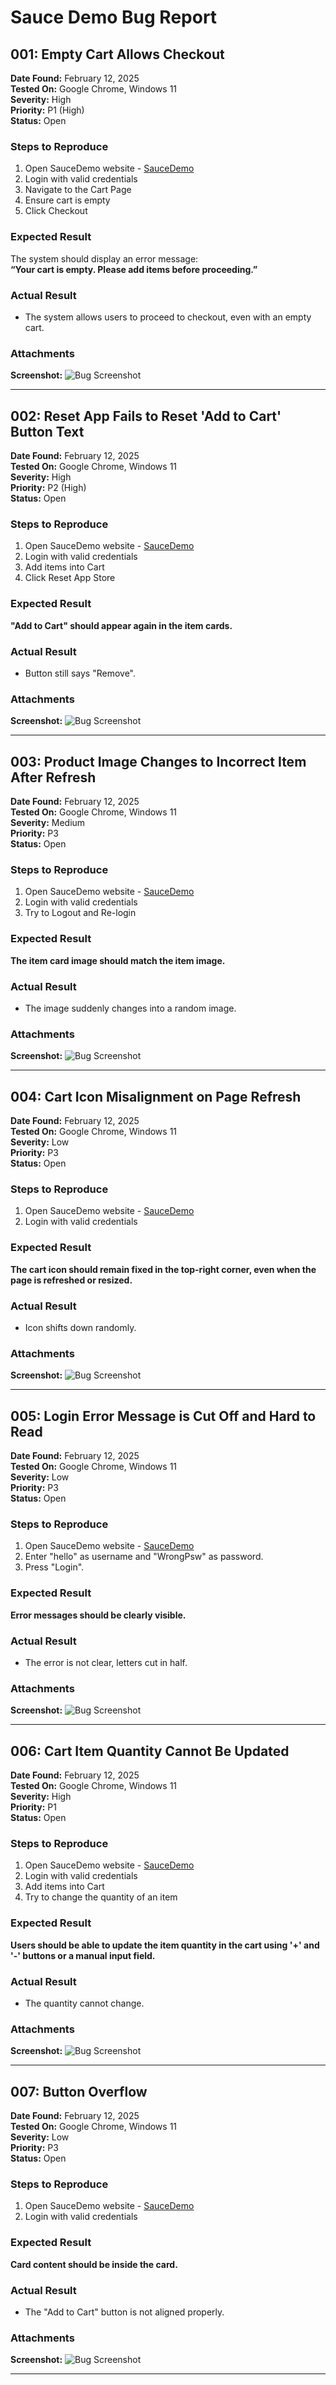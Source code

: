# Sauce Demo Bug Report  

## 001: Empty Cart Allows Checkout  
**Date Found:** February 12, 2025  
**Tested On:** Google Chrome, Windows 11  
**Severity:** High  
**Priority:** P1 (High)  
**Status:** Open  

### Steps to Reproduce  
1. Open SauceDemo website - [SauceDemo](https://www.saucedemo.com)  
2. Login with valid credentials  
3. Navigate to the Cart Page  
4. Ensure cart is empty  
5. Click Checkout  

### Expected Result  
The system should display an error message:  
**“Your cart is empty. Please add items before proceeding.”**  

### Actual Result  
- The system allows users to proceed to checkout, even with an empty cart.  

### Attachments  
**Screenshot:** ![Bug Screenshot](Screenshots/B001.png)  

---

## 002: Reset App Fails to Reset 'Add to Cart' Button Text  
**Date Found:** February 12, 2025  
**Tested On:** Google Chrome, Windows 11  
**Severity:** High  
**Priority:** P2 (High)  
**Status:** Open  

### Steps to Reproduce  
1. Open SauceDemo website - [SauceDemo](https://www.saucedemo.com)  
2. Login with valid credentials  
3. Add items into Cart  
4. Click Reset App Store  

### Expected Result  
**"Add to Cart" should appear again in the item cards.**  

### Actual Result  
- Button still says "Remove".  

### Attachments  
**Screenshot:** ![Bug Screenshot](Screenshots/B002.png)  

---

## 003: Product Image Changes to Incorrect Item After Refresh  
**Date Found:** February 12, 2025  
**Tested On:** Google Chrome, Windows 11  
**Severity:** Medium  
**Priority:** P3  
**Status:** Open  

### Steps to Reproduce  
1. Open SauceDemo website - [SauceDemo](https://www.saucedemo.com)  
2. Login with valid credentials  
3. Try to Logout and Re-login  

### Expected Result  
**The item card image should match the item image.**  

### Actual Result  
- The image suddenly changes into a random image.  

### Attachments  
**Screenshot:** ![Bug Screenshot](Screenshots/B003.png)  

---

## 004: Cart Icon Misalignment on Page Refresh  
**Date Found:** February 12, 2025  
**Tested On:** Google Chrome, Windows 11  
**Severity:** Low  
**Priority:** P3  
**Status:** Open  

### Steps to Reproduce  
1. Open SauceDemo website - [SauceDemo](https://www.saucedemo.com)  
2. Login with valid credentials  

### Expected Result  
**The cart icon should remain fixed in the top-right corner, even when the page is refreshed or resized.**  

### Actual Result  
- Icon shifts down randomly.  

### Attachments  
**Screenshot:** ![Bug Screenshot](Screenshots/B004.png)  

---

## 005: Login Error Message is Cut Off and Hard to Read  
**Date Found:** February 12, 2025  
**Tested On:** Google Chrome, Windows 11  
**Severity:** Low  
**Priority:** P3  
**Status:** Open  

### Steps to Reproduce  
1. Open SauceDemo website - [SauceDemo](https://www.saucedemo.com)  
2. Enter "hello" as username and "WrongPsw" as password.  
3. Press "Login".  

### Expected Result  
**Error messages should be clearly visible.**  

### Actual Result  
- The error is not clear, letters cut in half.  

### Attachments  
**Screenshot:** ![Bug Screenshot](Screenshots/B005.png)  

---

## 006: Cart Item Quantity Cannot Be Updated  
**Date Found:** February 12, 2025  
**Tested On:** Google Chrome, Windows 11  
**Severity:** High  
**Priority:** P1  
**Status:** Open  

### Steps to Reproduce  
1. Open SauceDemo website - [SauceDemo](https://www.saucedemo.com)  
2. Login with valid credentials  
3. Add items into Cart  
4. Try to change the quantity of an item  

### Expected Result  
**Users should be able to update the item quantity in the cart using '+' and '-' buttons or a manual input field.**  

### Actual Result  
- The quantity cannot change.  

### Attachments  
**Screenshot:** ![Bug Screenshot](Screenshots/B006.png)  

---

## 007: Button Overflow  
**Date Found:** February 12, 2025  
**Tested On:** Google Chrome, Windows 11  
**Severity:** Low  
**Priority:** P3  
**Status:** Open  

### Steps to Reproduce  
1. Open SauceDemo website - [SauceDemo](https://www.saucedemo.com)  
2. Login with valid credentials  

### Expected Result  
**Card content should be inside the card.**  

### Actual Result  
- The "Add to Cart" button is not aligned properly.  

### Attachments  
**Screenshot:** ![Bug Screenshot](Screenshots/B007.png)  

---

